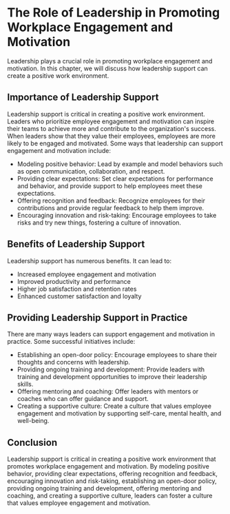 # The Role of Leadership in Promoting Workplace Engagement and Motivation

Leadership plays a crucial role in promoting workplace engagement and motivation. In this chapter, we will discuss how leadership support can create a positive work environment.

Importance of Leadership Support
--------------------------------

Leadership support is critical in creating a positive work environment. Leaders who prioritize employee engagement and motivation can inspire their teams to achieve more and contribute to the organization's success. When leaders show that they value their employees, employees are more likely to be engaged and motivated. Some ways that leadership can support engagement and motivation include:

* Modeling positive behavior: Lead by example and model behaviors such as open communication, collaboration, and respect.
* Providing clear expectations: Set clear expectations for performance and behavior, and provide support to help employees meet these expectations.
* Offering recognition and feedback: Recognize employees for their contributions and provide regular feedback to help them improve.
* Encouraging innovation and risk-taking: Encourage employees to take risks and try new things, fostering a culture of innovation.

Benefits of Leadership Support
------------------------------

Leadership support has numerous benefits. It can lead to:

* Increased employee engagement and motivation
* Improved productivity and performance
* Higher job satisfaction and retention rates
* Enhanced customer satisfaction and loyalty

Providing Leadership Support in Practice
----------------------------------------

There are many ways leaders can support engagement and motivation in practice. Some successful initiatives include:

* Establishing an open-door policy: Encourage employees to share their thoughts and concerns with leadership.
* Providing ongoing training and development: Provide leaders with training and development opportunities to improve their leadership skills.
* Offering mentoring and coaching: Offer leaders with mentors or coaches who can offer guidance and support.
* Creating a supportive culture: Create a culture that values employee engagement and motivation by supporting self-care, mental health, and well-being.

Conclusion
----------

Leadership support is critical in creating a positive work environment that promotes workplace engagement and motivation. By modeling positive behavior, providing clear expectations, offering recognition and feedback, encouraging innovation and risk-taking, establishing an open-door policy, providing ongoing training and development, offering mentoring and coaching, and creating a supportive culture, leaders can foster a culture that values employee engagement and motivation.

